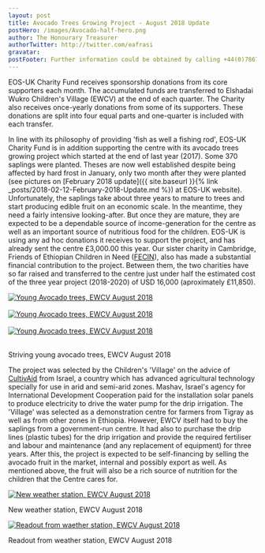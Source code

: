 ```yaml
---
layout: post
title: Avocado Trees Growing Project - August 2018 Update
postHero: /images/Avocado-half-hero.png
author: The Honourary Treasurer
authorTwitter: http://twitter.com/eafrasi
gravatar: 
postFooter: Further information could be obtained by calling +44(0)7867 727445 or at <a href="mailto:eosukcharityfund@gmail.com">eosukcharityfund@gmail.com</a>
---
```


EOS-UK Charity Fund receives sponsorship donations from its core supporters each month. The accumulated funds are transferred to Elshadai Wukro Children's Village (EWCV) at the end of each quarter. The Charity also receives once-yearly donations from some of its supporters. These donations are split into four equal parts and one-quarter is included with each transfer.

In line with its philosophy of providing 'fish as well a fishing rod', EOS-UK Charity Fund is in addition supporting the centre with its avocado trees growing project which started at the end of last year (2017). Some 370 saplings were planted. Theses are now well established despite being affected by hard frost in January, only two month after they were planted (see pictures on [February 2018 update]({{ site.baseurl }}{% link _posts/2018-02-12-February-2018-Update.md %}) at EOS-UK website). Unfortunately, the saplings take about three years to mature to trees and start producing edible fruit on an economic scale. In the meantime, they need a fairly intensive looking-after. But once they are mature, they are expected to be a dependable source of income-generation for the centre as well as an important source of nutritious food for the children. EOS-UK is using any ad hoc donations it receives to support the project, and has already sent the centre £3,000.00 this year. Our sister charity in Cambridge, Friends of Ethiopian Children in Need ([FECIN](http://fecin.woodsfords.uk/index.html)), also has made a substantial financial contribution to the project. Between them, the two charities have so far raised and transferred to the centre just under half the estimated cost of the three year project (2018-2020) of USD 16,000 (aproximately £11,850). 

<div class="row bordered tiny">
	<div class="col-sm-4 col-md-4 col-lg-4">
		<a href="{{ base }}/images/Avocado1-2018-08-30.jpg">
		  <img src="{{ base }}/images/Avocado1-2018-08-30-small.png" alt="Young Avocado trees, EWCV August 2018" class="img-responsive center-block" />
	  </a>
		<div class="caption text-center">
			<!--p>Young Avocado trees, EWCV August 2018</p -->
		</div>
		<br/>
	</div>
	<div class="col-sm-4 col-md-4 col-lg-4">
	  <a href="{{ base }}/images/Avocado2-2018-08-30.jpg">
		  <img src="{{ base }}/images/Avocado2-2018-08-30-small.png" alt="Young Avocado trees, EWCV August 2018" class="img-responsive center-block" />
		</a>
		<div class="caption text-center">
			<!--p>Young Avocado trees, EWCV August 2018</p -->
		</div>
		<br/>
	</div>
	<div class="col-sm-4 col-md-4 col-lg-4">
	  <a href="{{ base }}/images/Avocado4-2018-08-30.jpg">
		  <img src="{{ base }}/images/Avocado4-2018-08-30-small.png" alt="Young Avocado trees, EWCV August 2018" class="img-responsive center-block" />
		</a>
		<div class="caption text-center">
			<!--p>Young Avocado trees, EWCV August 2018</p -->
		</div>
		<br/>
	</div>
	<div class="caption text-center">
		<p>Striving young avocado trees, EWCV August 2018</p>
	</div>
</div>

The project was selected by the Children's 'Village' on the advice of <a href="http://www.cultivaid.org">CultivAid</a> from Israel, a country which has advanced agricultural technology specially for use in arid and semi-arid zones. Mashav, Israel's agency for International Development Cooperation paid for the installation solar panels to produce electricity to drive the water pump for the drip irrigation. The 'Village' was selected as a demonstration centre for farmers from Tigray as well as from other zones in Ethiopia. However,  EWCV itself had to buy the saplings from a government-run centre. It had also to purchase the drip lines (plastic tubes) for the drip irrigation and provide the required fertiliser and labour and maintenance (and any replacement of equipment) for three years. After this, the project is expected to be self-financing by selling the avocado fruit in the market, internal and possibly export as well. As mentioned above, the fruit will also be a rich source of nutrition for the children that the Centre cares for.  

<div class="row bordered tiny">
	<div class="col-sm-6 col-md-6 col-lg-6">
		<a href="{{ base }}/images/Weather-Station2-EWCV-July-2018.jpg">
		  <img src="{{ base }}/images/Weather-Station2-EWCV-July-2018-small.png" alt="New weather station, EWCV August 2018" class="img-responsive center-block" />
	  </a>
		<div class="caption text-center">
			<p>New weather station, EWCV August 2018</p>
		</div>
	</div>
	<div class="col-sm-6 col-md-6 col-lg-6">
	  <a href="{{ base }}/images/Weather-Station3-EWCV-July-2018.jpg">
		  <img src="{{ base }}/images/Weather-Station3-EWCV-July-2018-small.png" alt="Readout from waether station, EWCV August 2018" class="img-responsive center-block" />
		</a>
		<div class="caption text-center">
			<p>Readout from weather station, EWCV August 2018</p>
		</div>
	</div>
</div>
